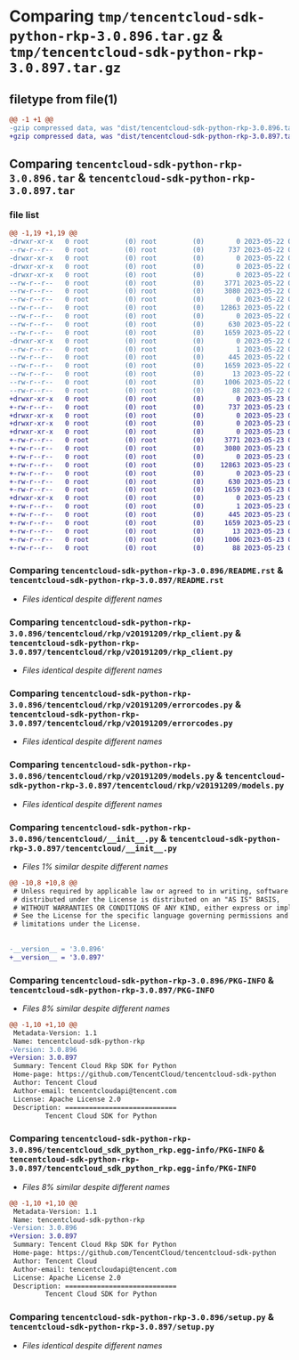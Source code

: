# Comparing `tmp/tencentcloud-sdk-python-rkp-3.0.896.tar.gz` & `tmp/tencentcloud-sdk-python-rkp-3.0.897.tar.gz`

## filetype from file(1)

```diff
@@ -1 +1 @@
-gzip compressed data, was "dist/tencentcloud-sdk-python-rkp-3.0.896.tar", last modified: Mon May 22 00:30:04 2023, max compression
+gzip compressed data, was "dist/tencentcloud-sdk-python-rkp-3.0.897.tar", last modified: Tue May 23 02:29:08 2023, max compression
```

## Comparing `tencentcloud-sdk-python-rkp-3.0.896.tar` & `tencentcloud-sdk-python-rkp-3.0.897.tar`

### file list

```diff
@@ -1,19 +1,19 @@
-drwxr-xr-x   0 root         (0) root         (0)        0 2023-05-22 00:30:04.000000 tencentcloud-sdk-python-rkp-3.0.896/
--rw-r--r--   0 root         (0) root         (0)      737 2023-05-22 00:30:04.000000 tencentcloud-sdk-python-rkp-3.0.896/README.rst
-drwxr-xr-x   0 root         (0) root         (0)        0 2023-05-22 00:30:04.000000 tencentcloud-sdk-python-rkp-3.0.896/tencentcloud/
-drwxr-xr-x   0 root         (0) root         (0)        0 2023-05-22 00:30:04.000000 tencentcloud-sdk-python-rkp-3.0.896/tencentcloud/rkp/
-drwxr-xr-x   0 root         (0) root         (0)        0 2023-05-22 00:30:04.000000 tencentcloud-sdk-python-rkp-3.0.896/tencentcloud/rkp/v20191209/
--rw-r--r--   0 root         (0) root         (0)     3771 2023-05-22 00:30:04.000000 tencentcloud-sdk-python-rkp-3.0.896/tencentcloud/rkp/v20191209/rkp_client.py
--rw-r--r--   0 root         (0) root         (0)     3080 2023-05-22 00:30:04.000000 tencentcloud-sdk-python-rkp-3.0.896/tencentcloud/rkp/v20191209/errorcodes.py
--rw-r--r--   0 root         (0) root         (0)        0 2023-05-22 00:30:04.000000 tencentcloud-sdk-python-rkp-3.0.896/tencentcloud/rkp/v20191209/__init__.py
--rw-r--r--   0 root         (0) root         (0)    12863 2023-05-22 00:30:04.000000 tencentcloud-sdk-python-rkp-3.0.896/tencentcloud/rkp/v20191209/models.py
--rw-r--r--   0 root         (0) root         (0)        0 2023-05-22 00:30:04.000000 tencentcloud-sdk-python-rkp-3.0.896/tencentcloud/rkp/__init__.py
--rw-r--r--   0 root         (0) root         (0)      630 2023-05-22 00:30:04.000000 tencentcloud-sdk-python-rkp-3.0.896/tencentcloud/__init__.py
--rw-r--r--   0 root         (0) root         (0)     1659 2023-05-22 00:30:04.000000 tencentcloud-sdk-python-rkp-3.0.896/PKG-INFO
-drwxr-xr-x   0 root         (0) root         (0)        0 2023-05-22 00:30:04.000000 tencentcloud-sdk-python-rkp-3.0.896/tencentcloud_sdk_python_rkp.egg-info/
--rw-r--r--   0 root         (0) root         (0)        1 2023-05-22 00:30:04.000000 tencentcloud-sdk-python-rkp-3.0.896/tencentcloud_sdk_python_rkp.egg-info/dependency_links.txt
--rw-r--r--   0 root         (0) root         (0)      445 2023-05-22 00:30:04.000000 tencentcloud-sdk-python-rkp-3.0.896/tencentcloud_sdk_python_rkp.egg-info/SOURCES.txt
--rw-r--r--   0 root         (0) root         (0)     1659 2023-05-22 00:30:04.000000 tencentcloud-sdk-python-rkp-3.0.896/tencentcloud_sdk_python_rkp.egg-info/PKG-INFO
--rw-r--r--   0 root         (0) root         (0)       13 2023-05-22 00:30:04.000000 tencentcloud-sdk-python-rkp-3.0.896/tencentcloud_sdk_python_rkp.egg-info/top_level.txt
--rw-r--r--   0 root         (0) root         (0)     1006 2023-05-22 00:30:04.000000 tencentcloud-sdk-python-rkp-3.0.896/setup.py
--rw-r--r--   0 root         (0) root         (0)       88 2023-05-22 00:30:04.000000 tencentcloud-sdk-python-rkp-3.0.896/setup.cfg
+drwxr-xr-x   0 root         (0) root         (0)        0 2023-05-23 02:29:08.000000 tencentcloud-sdk-python-rkp-3.0.897/
+-rw-r--r--   0 root         (0) root         (0)      737 2023-05-23 02:29:08.000000 tencentcloud-sdk-python-rkp-3.0.897/README.rst
+drwxr-xr-x   0 root         (0) root         (0)        0 2023-05-23 02:29:08.000000 tencentcloud-sdk-python-rkp-3.0.897/tencentcloud/
+drwxr-xr-x   0 root         (0) root         (0)        0 2023-05-23 02:29:08.000000 tencentcloud-sdk-python-rkp-3.0.897/tencentcloud/rkp/
+drwxr-xr-x   0 root         (0) root         (0)        0 2023-05-23 02:29:08.000000 tencentcloud-sdk-python-rkp-3.0.897/tencentcloud/rkp/v20191209/
+-rw-r--r--   0 root         (0) root         (0)     3771 2023-05-23 02:29:08.000000 tencentcloud-sdk-python-rkp-3.0.897/tencentcloud/rkp/v20191209/rkp_client.py
+-rw-r--r--   0 root         (0) root         (0)     3080 2023-05-23 02:29:08.000000 tencentcloud-sdk-python-rkp-3.0.897/tencentcloud/rkp/v20191209/errorcodes.py
+-rw-r--r--   0 root         (0) root         (0)        0 2023-05-23 02:29:08.000000 tencentcloud-sdk-python-rkp-3.0.897/tencentcloud/rkp/v20191209/__init__.py
+-rw-r--r--   0 root         (0) root         (0)    12863 2023-05-23 02:29:08.000000 tencentcloud-sdk-python-rkp-3.0.897/tencentcloud/rkp/v20191209/models.py
+-rw-r--r--   0 root         (0) root         (0)        0 2023-05-23 02:29:08.000000 tencentcloud-sdk-python-rkp-3.0.897/tencentcloud/rkp/__init__.py
+-rw-r--r--   0 root         (0) root         (0)      630 2023-05-23 02:29:08.000000 tencentcloud-sdk-python-rkp-3.0.897/tencentcloud/__init__.py
+-rw-r--r--   0 root         (0) root         (0)     1659 2023-05-23 02:29:08.000000 tencentcloud-sdk-python-rkp-3.0.897/PKG-INFO
+drwxr-xr-x   0 root         (0) root         (0)        0 2023-05-23 02:29:08.000000 tencentcloud-sdk-python-rkp-3.0.897/tencentcloud_sdk_python_rkp.egg-info/
+-rw-r--r--   0 root         (0) root         (0)        1 2023-05-23 02:29:08.000000 tencentcloud-sdk-python-rkp-3.0.897/tencentcloud_sdk_python_rkp.egg-info/dependency_links.txt
+-rw-r--r--   0 root         (0) root         (0)      445 2023-05-23 02:29:08.000000 tencentcloud-sdk-python-rkp-3.0.897/tencentcloud_sdk_python_rkp.egg-info/SOURCES.txt
+-rw-r--r--   0 root         (0) root         (0)     1659 2023-05-23 02:29:08.000000 tencentcloud-sdk-python-rkp-3.0.897/tencentcloud_sdk_python_rkp.egg-info/PKG-INFO
+-rw-r--r--   0 root         (0) root         (0)       13 2023-05-23 02:29:08.000000 tencentcloud-sdk-python-rkp-3.0.897/tencentcloud_sdk_python_rkp.egg-info/top_level.txt
+-rw-r--r--   0 root         (0) root         (0)     1006 2023-05-23 02:29:08.000000 tencentcloud-sdk-python-rkp-3.0.897/setup.py
+-rw-r--r--   0 root         (0) root         (0)       88 2023-05-23 02:29:08.000000 tencentcloud-sdk-python-rkp-3.0.897/setup.cfg
```

### Comparing `tencentcloud-sdk-python-rkp-3.0.896/README.rst` & `tencentcloud-sdk-python-rkp-3.0.897/README.rst`

 * *Files identical despite different names*

### Comparing `tencentcloud-sdk-python-rkp-3.0.896/tencentcloud/rkp/v20191209/rkp_client.py` & `tencentcloud-sdk-python-rkp-3.0.897/tencentcloud/rkp/v20191209/rkp_client.py`

 * *Files identical despite different names*

### Comparing `tencentcloud-sdk-python-rkp-3.0.896/tencentcloud/rkp/v20191209/errorcodes.py` & `tencentcloud-sdk-python-rkp-3.0.897/tencentcloud/rkp/v20191209/errorcodes.py`

 * *Files identical despite different names*

### Comparing `tencentcloud-sdk-python-rkp-3.0.896/tencentcloud/rkp/v20191209/models.py` & `tencentcloud-sdk-python-rkp-3.0.897/tencentcloud/rkp/v20191209/models.py`

 * *Files identical despite different names*

### Comparing `tencentcloud-sdk-python-rkp-3.0.896/tencentcloud/__init__.py` & `tencentcloud-sdk-python-rkp-3.0.897/tencentcloud/__init__.py`

 * *Files 1% similar despite different names*

```diff
@@ -10,8 +10,8 @@
 # Unless required by applicable law or agreed to in writing, software
 # distributed under the License is distributed on an "AS IS" BASIS,
 # WITHOUT WARRANTIES OR CONDITIONS OF ANY KIND, either express or implied.
 # See the License for the specific language governing permissions and
 # limitations under the License.
 
 
-__version__ = '3.0.896'
+__version__ = '3.0.897'
```

### Comparing `tencentcloud-sdk-python-rkp-3.0.896/PKG-INFO` & `tencentcloud-sdk-python-rkp-3.0.897/PKG-INFO`

 * *Files 8% similar despite different names*

```diff
@@ -1,10 +1,10 @@
 Metadata-Version: 1.1
 Name: tencentcloud-sdk-python-rkp
-Version: 3.0.896
+Version: 3.0.897
 Summary: Tencent Cloud Rkp SDK for Python
 Home-page: https://github.com/TencentCloud/tencentcloud-sdk-python
 Author: Tencent Cloud
 Author-email: tencentcloudapi@tencent.com
 License: Apache License 2.0
 Description: ============================
         Tencent Cloud SDK for Python
```

### Comparing `tencentcloud-sdk-python-rkp-3.0.896/tencentcloud_sdk_python_rkp.egg-info/PKG-INFO` & `tencentcloud-sdk-python-rkp-3.0.897/tencentcloud_sdk_python_rkp.egg-info/PKG-INFO`

 * *Files 8% similar despite different names*

```diff
@@ -1,10 +1,10 @@
 Metadata-Version: 1.1
 Name: tencentcloud-sdk-python-rkp
-Version: 3.0.896
+Version: 3.0.897
 Summary: Tencent Cloud Rkp SDK for Python
 Home-page: https://github.com/TencentCloud/tencentcloud-sdk-python
 Author: Tencent Cloud
 Author-email: tencentcloudapi@tencent.com
 License: Apache License 2.0
 Description: ============================
         Tencent Cloud SDK for Python
```

### Comparing `tencentcloud-sdk-python-rkp-3.0.896/setup.py` & `tencentcloud-sdk-python-rkp-3.0.897/setup.py`

 * *Files identical despite different names*

